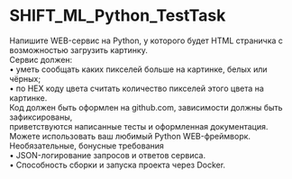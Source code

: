 # SHIFT_ML_Python_TestTask

Напишите WEB-сервис на Python, у которого будет HTML страничка с возможностью загрузить картинку.</br>
Сервис должен:</br>
• уметь сообщать каких пикселей больше на картинке, белых или чёрных;</br>
• по HEX коду цвета считать количество пикселей этого цвета на картинке.</br>
Код должен быть оформлен на github.com, зависимости должны быть зафиксированы,</br>
приветствуются написанные тесты и оформленная документация.</br>
Можете использовать ваш любимый Python WEB-фреймворк.</br>
Необязательные, бонусные требования</br>
• JSON-логирование запросов и ответов сервиса.</br>
• Способность сборки и запуска проекта через Docker.</br>
